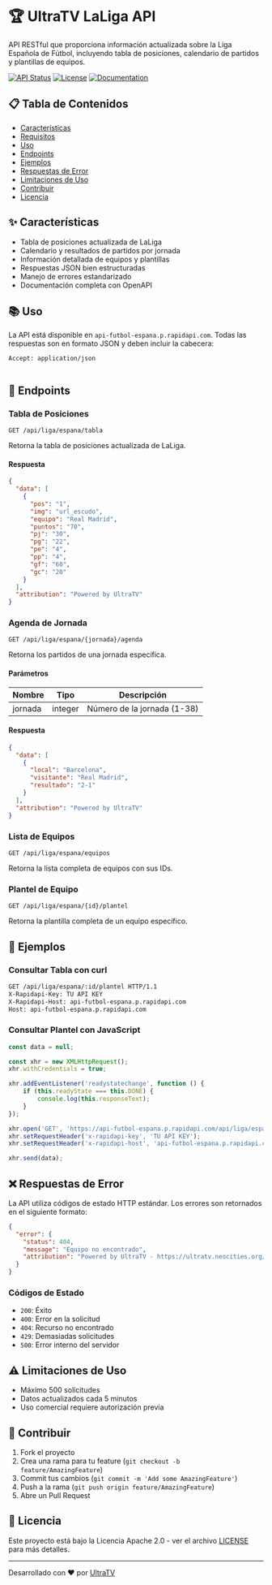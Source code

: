# 🏆 UltraTV LaLiga API

API RESTful que proporciona información actualizada sobre la Liga Española de Fútbol, incluyendo tabla de posiciones, calendario de partidos y plantillas de equipos.

[![API Status](https://img.shields.io/badge/status-active-success.svg)](https://rapidapi.com/obesatoy/api/api-futbol-espana)
[![License](https://img.shields.io/badge/license-Apache%202.0-blue.svg)](https://opensource.org/licenses/Apache-2.0)
[![Documentation](https://img.shields.io/badge/docs-OpenAPI-green.svg)](https://ultratv.neocities.org/docs)

## 📋 Tabla de Contenidos

- [Características](#-características)
- [Requisitos](#-requisitos)
- [Uso](#-uso)
- [Endpoints](#-endpoints)
- [Ejemplos](#-ejemplos)
- [Respuestas de Error](#-respuestas-de-error)
- [Limitaciones de Uso](#-limitaciones-de-uso)
- [Contribuir](#-contribuir)
- [Licencia](#-licencia)

## ✨ Características

- Tabla de posiciones actualizada de LaLiga
- Calendario y resultados de partidos por jornada
- Información detallada de equipos y plantillas
- Respuestas JSON bien estructuradas
- Manejo de errores estandarizado
- Documentación completa con OpenAPI



## 📚 Uso

La API está disponible en `api-futbol-espana.p.rapidapi.com`. Todas las respuestas son en formato JSON y deben incluir la cabecera:

```http
Accept: application/json
```
```API https://rapidapi.com/obesatoy/api/api-futbol-espana
```

## 🔌 Endpoints

### Tabla de Posiciones

```http
GET /api/liga/espana/tabla
```

Retorna la tabla de posiciones actualizada de LaLiga.

#### Respuesta

```json
{
  "data": [
    {
      "pos": "1",
      "img": "url_escudo",
      "equipo": "Real Madrid",
      "puntos": "70",
      "pj": "30",
      "pg": "22",
      "pe": "4",
      "pp": "4",
      "gf": "60",
      "gc": "20"
    }
  ],
  "attribution": "Powered by UltraTV"
}
```

### Agenda de Jornada

```http
GET /api/liga/espana/{jornada}/agenda
```

Retorna los partidos de una jornada específica.

#### Parámetros

| Nombre   | Tipo    | Descripción           |
|----------|---------|----------------------|
| jornada  | integer | Número de la jornada (1-38) |

#### Respuesta

```json
{
  "data": [
    {
      "local": "Barcelona",
      "visitante": "Real Madrid",
      "resultado": "2-1"
    }
  ],
  "attribution": "Powered by UltraTV"
}
```

### Lista de Equipos

```http
GET /api/liga/espana/equipos
```

Retorna la lista completa de equipos con sus IDs.

### Plantel de Equipo

```http
GET /api/liga/espana/{id}/plantel
```

Retorna la plantilla completa de un equipo específico.

## 🎯 Ejemplos

### Consultar Tabla con curl

```bash
GET /api/liga/espana/:id/plantel HTTP/1.1
X-Rapidapi-Key: TU API KEY
X-Rapidapi-Host: api-futbol-espana.p.rapidapi.com
Host: api-futbol-espana.p.rapidapi.com

```

### Consultar Plantel con JavaScript

```javascript
const data = null;

const xhr = new XMLHttpRequest();
xhr.withCredentials = true;

xhr.addEventListener('readystatechange', function () {
	if (this.readyState === this.DONE) {
		console.log(this.responseText);
	}
});

xhr.open('GET', 'https://api-futbol-espana.p.rapidapi.com/api/liga/espana/:id/plantel');
xhr.setRequestHeader('x-rapidapi-key', 'TU API KEY');
xhr.setRequestHeader('x-rapidapi-host', 'api-futbol-espana.p.rapidapi.com');

xhr.send(data);
```

## ❌ Respuestas de Error

La API utiliza códigos de estado HTTP estándar. Los errores son retornados en el siguiente formato:

```json
{
  "error": {
    "status": 404,
    "message": "Equipo no encontrado",
    "attribution": "Powered by UltraTV - https://ultratv.neocities.org/"
  }
}
```

### Códigos de Estado

- `200`: Éxito
- `400`: Error en la solicitud
- `404`: Recurso no encontrado
- `429`: Demasiadas solicitudes
- `500`: Error interno del servidor

## ⚠️ Limitaciones de Uso

- Máximo 500 solicitudes
- Datos actualizados cada 5 minutos
- Uso comercial requiere autorización previa

## 🤝 Contribuir

1. Fork el proyecto
2. Crea una rama para tu feature (`git checkout -b feature/AmazingFeature`)
3. Commit tus cambios (`git commit -m 'Add some AmazingFeature'`)
4. Push a la rama (`git push origin feature/AmazingFeature`)
5. Abre un Pull Request

## 📄 Licencia

Este proyecto está bajo la Licencia Apache 2.0 - ver el archivo [LICENSE](LICENSE) para más detalles.

---

Desarrollado con ❤️ por [UltraTV](https://ultratv.neocities.org)
